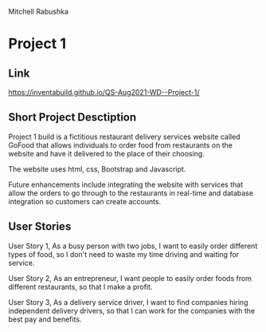 Mitchell Rabushka

# Project 1

## Link
https://inventabuild.github.io/QS-Aug2021-WD--Project-1/

## Short Project Desctiption

Project 1 build is a fictitious restaurant delivery services website called GoFood that allows individuals to order food from restaurants on the website and have it delivered to the place of their choosing.

The website uses html, css, Bootstrap and Javascript.

Future enhancements include integrating the website with services that allow the orders to go through to the restaurants in real-time and database integration so customers can create accounts.

## User Stories

User Story 1, As a busy person with two jobs, I want to easily order different types of food, so I don't need to waste my time driving and waiting for service.

User Story 2, As an entrepreneur, I want people to easily order foods from different restaurants, so that I make a profit.

User Story 3, As a delivery service driver, I want to find companies hiring independent delivery drivers, so that I can work for the companies with the best pay and benefits.
